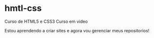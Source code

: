 # hmtl-css
 Curso de HTML5 e CSS3 Curso em video

Estou aprendendo a criar sites e agora vou gerenciar meus repositorios!